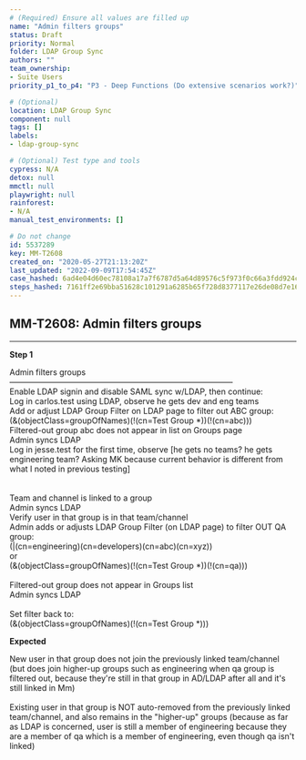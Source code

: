 ```yaml
---
# (Required) Ensure all values are filled up
name: "Admin filters groups"
status: Draft
priority: Normal
folder: LDAP Group Sync
authors: ""
team_ownership: 
- Suite Users
priority_p1_to_p4: "P3 - Deep Functions (Do extensive scenarios work?)"

# (Optional)
location: LDAP Group Sync
component: null
tags: []
labels: 
- ldap-group-sync

# (Optional) Test type and tools
cypress: N/A
detox: null
mmctl: null
playwright: null
rainforest: 
- N/A
manual_test_environments: []

# Do not change
id: 5537289
key: MM-T2608
created_on: "2020-05-27T21:13:20Z"
last_updated: "2022-09-09T17:54:45Z"
case_hashed: 6ad4e04d60ec78108a17a7f6787d5a64d89576c5f973f0c66a3fdd924cbf5e683fbebb33cf039bd973a24a3399badaf4
steps_hashed: 7161ff2e69bba51628c101291a6285b65f728d8377117e26de08d7e169b73779dc7c4e5db9b7ece71948475c09666a71
---
```


<!-- (Auto-generated) Based on frontmatter's "key" and "name" -->

## MM-T2608: Admin filters groups

---

**Step 1**

Admin filters groups\
————————————————————————————\
Enable LDAP signin and disable SAML sync w/LDAP, then continue:\
Log in carlos.test using LDAP, observe he gets dev and eng teams\
Add or adjust LDAP Group Filter on LDAP page to filter out ABC group:\
(&(objectClass=groupOfNames)(!(cn=Test Group \*))(!(cn=abc)))\
Filtered-out group abc does not appear in list on Groups page\
Admin syncs LDAP\
Log in jesse.test for the first time, observe \[he gets no teams? he gets engineering team? Asking MK because current behavior is different from what I noted in previous testing]\
\
\
Team and channel is linked to a group\
Admin syncs LDAP\
Verify user in that group is in that team/channel\
Admin adds or adjusts LDAP Group Filter (on LDAP page) to filter OUT QA group:\
(|(cn=engineering)(cn=developers)(cn=abc)(cn=xyz))\
or\
(&(objectClass=groupOfNames)(!(cn=Test Group \*))(!(cn=qa)))\
\
Filtered-out group does not appear in Groups list\
Admin syncs LDAP\
\
Set filter back to:\
(&(objectClass=groupOfNames)(!(cn=Test Group \*)))

**Expected**

New user in that group does not join the previously linked team/channel (but does join higher-up groups such as engineering when qa group is filtered out, because they're still in that group in AD/LDAP after all and it's still linked in Mm)\
\
Existing user in that group is NOT auto-removed from the previously linked team/channel, and also remains in the "higher-up" groups (because as far as LDAP is concerned, user is still a member of engineering because they are a member of qa which is a member of engineering, even though qa isn't linked)

